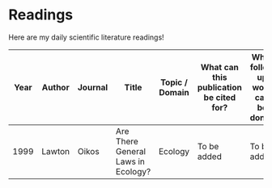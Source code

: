 # Readings
Here are my daily scientific literature readings!

| Year | Author | Journal | Title | Topic / Domain | What can this publication be cited for? | What follow up work can be done?| Link |
| --- | --- | --- | --- | --- | --- | --- | --- |
| 1999 | Lawton | Oikos | Are There General Laws in Ecology? | Ecology | To be added | To be added | [Link](https://www.jstor.org/stable/67befd74-c81f-355b-a343-39696ef13f1a?origin=crossref&seq=14) |
